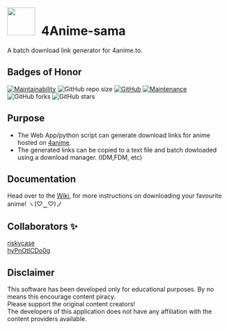 # <img src = "https://i.imgur.com/7O4EQxM.png" width="64">&ensp;4Anime-sama
A batch download link generator for 4anime.to.

## Badges of Honor
[![Maintainability](https://api.codeclimate.com/v1/badges/9b40b905b63866b29a18/maintainability)](https://codeclimate.com/github/hyPnOtICDo0g/4Anime-sama/maintainability)
![GitHub repo size](https://img.shields.io/github/repo-size/hyPnOtICDo0g/4Anime-sama)
[![GitHub](https://img.shields.io/github/license/hyPnOtICDo0g/4Anime-sama)](https://github.com/hyPnOtICDo0g/4Anime-sama/blob/master/LICENSE)
[![Maintenance](https://img.shields.io/badge/Maintained%3F-yes-green.svg)](https://github.com/hyPnOtICDo0g/4Anime-sama/graphs/commit-activity)
![GitHub forks](https://img.shields.io/github/forks/hyPnOtICDo0g/4Anime-sama?style=social)
![GitHub stars](https://img.shields.io/github/stars/hyPnOtICDo0g/4Anime-sama?style=social)

## Purpose

* The Web App/python script can generate download links for anime hosted on [4anime](https://4anime.to/).
* The generated links can be copied to a text file and batch dowloaded using a download manager. (IDM,FDM, etc)

## Documentation
 Head over to the [Wiki](https://github.com/hyPnOtICDo0g/4Anime-sama/wiki), for more instructions on downloading your favourite anime! ヽ(♡‿♡)ノ

## Collaborators ✨
[riskycase](https://github.com/riskycase)  
[hyPnOtICDo0g](https://github.com/hyPnOtICDo0g)

## Disclaimer
This software has been developed only for educational purposes. By no means this encourage content piracy.  
Please support the original content creators!  
The developers of this application does not have any affiliation with the content providers available.
